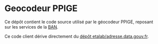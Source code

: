 # Geocodeur PPIGE

Ce dépôt contient le code source utilisé par le géocodeur PPIGE, reposant sur les services de la [BAN](http://adresse.data.gouv.fr/).

Ce code client dérive directement du [dépôt etalab/adresse.data.gouv.fr](https://github.com/etalab/adresse.data.gouv.fr).